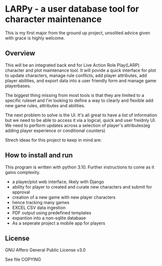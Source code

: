 <h1>LARPy - a user database tool for character maintenance</h1>
<p>This is my first major from the ground up project, unsolited advice given with grace is highly welcome. </p>
<h2>Overview</h2>
<p>This will be an integrated back end for Live Action Role Play(LARP) character
    and plot maintenance tool. It will povide a quick interface for plot to update characters,
    manage rule conflicts, add player attributes, add player abilities, and export data into 
    a user friendly form and manage game playerbases.</p>
<p>The biggest thing missing from most tools is that they are limited to a specific ruleset 
    and I'm looking to define a way to clearly and flexible add new game rules, attributes 
    and abilities.</p>
<p>The next problem to solve is the UI. It's all great to have a list of information but we 
    need to be able to access it via a logical, quick and user freidnly UI. We need to perform 
    updates across a selection of player's attributes(eg adding player experience or conditional 
    counters)</p>
<p>Strech ideas for this project to keep in mind are:</p>
<h2>How to install and run</h2>
<p>This program is written with python 3.10. Further instructions to come as it gains complexity.</p>
<ul>
    <li>a player/plot web interface, likely with Django</li> 
    <li>ability for player to created and curate new characters and submit for approval</li>
    <li>creation of a new game with new player characters</li>
    <li>hence tracking many games</li>
    <li>EXCEL CSV data ingestion</li>
    <li>PDF output using predefined templates</li>
    <li>expantion into a non-sqlite database</li>
    <li>As a seperate project a mobile app for players</li>
</ul>

<h2>License</h2>
<p>GNU Affero General Public License v3.0</p>
<p>See file COPYING